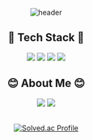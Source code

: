 <div align="center">
  
![header](https://capsule-render.vercel.app/api?type=waving&color=0090FF&height=280&text=Seungjae%20Oh&fontColor=FFFFFF&fontSize=50&desc=@oh980225&descSize=15&descAlign=62&descAlignY=63)

## 🔧 Tech Stack 🔨
<img src="https://img.shields.io/badge/Java-007396?style=for-the-badge&logo=Java&logoColor=white"/> <img src="https://img.shields.io/badge/Spring-6DB33F?style=for-the-badge&logo=Spring&logoColor=white"/> <img src="https://img.shields.io/badge/Spring Boot-6DB33F?style=for-the-badge&logo=Spring Boot&logoColor=white"/> <img src="https://img.shields.io/badge/MySQL-4479A1?style=for-the-badge&logo=MySQL&logoColor=white"/>


## 😊 About Me 😊
<a href="https://velog.io/@l0_0l"><img src="https://img.shields.io/badge/velog-26C394?style=for-the-badge&logo=v&logoColor=white&link=https://velog.io/@l0_0l"/></a> 
<a href="https://pacific-jeep-805.notion.site/db8ec661bb1c4c65a988c7a25bde0939"><img src="https://img.shields.io/badge/notion-000000?style=for-the-badge&logo=notion&logoColor=white&link=https://velog.io/@l0_0l"/></a>
<br>
<br>

[![Solved.ac Profile](http://mazassumnida.wtf/api/v2/generate_badge?boj=oh980225)](https://solved.ac/oh980225)
<br/>
</div>
